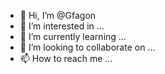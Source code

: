 - 👋 Hi, I’m @Gfagon
- 👀 I’m interested in ...
- 🌱 I’m currently learning ...
- 💞️ I’m looking to collaborate on ...
- 📫 How to reach me ...

<!---
Gfagon/Gfagon is a ✨ special ✨ repository because its `README.md` (this file) appears on your GitHub profile.
You can click the Preview link to take a look at your changes.
--->
